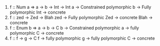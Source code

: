 1. f :: Num a => a -> b -> Int -> Int
    a → Constrained polymorphic
    b → Fully polymorphic
    Int → concrete
2. f :: zed -> Zed -> Blah
    zed → Fully polymorphic
    Zed → concrete
    Blah → concrete
3. f :: Enum b => a -> b -> C
    b → Constrained polymorphic
    a → fully polymorphic
    C → concrete
4. f :: f -> g -> C
    f → fully polymorphic
    g → fully polymorphic
    C → concrete